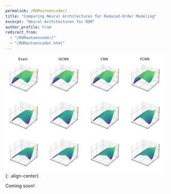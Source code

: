 ```yaml
---
permalink: /ROMautoencoder/
title: "Comparing Neural Architectures for Reduced-Order Modeling"
excerpt: "Neural Architectures for ROM"
author_profile: true
redirect_from:
  - "/ROMautoencoder/"
  - "/ROMautoencoder.html"
---
```


![image-center](/images/heatSamples10.png){: .align-center}
$$ \newcommand{\bb}[1]{\mathbf{#1}}
\newcommand{\nn}[1]{\left\|#1\right\|}
\newcommand{\mmu}{\bm{\mu}}
\newcommand{\IP}[3]{\left\langle #2, #3\right\rangle_{#1}}
\newcommand{\kdf}{\mathrm{ker}\,f'}
\newcommand{\idf}{\mathrm{im}\,f'}
\DeclareMathOperator*{\argmin}{arg\,min} $$


Coming soon!
